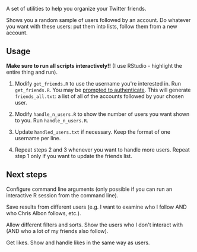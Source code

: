 A set of utilities to help you organize your Twitter friends.

Shows you a random sample of users followed by an account. Do whatever you want with these users: put them into lists, follow them from a new account.

## Usage

**Make sure to run all scripts interactively!!** (I use RStudio - highlight the entire thing and run).

1. Modify `get_friends.R` to use the username you're interested in. Run `get_friends.R`. You may be [prompted to authenticate](https://github.com/ropensci/rtweet#usage). This will generate `friends_all.txt`: a list of all of the accounts followed by your chosen user.

2. Modify `handle_n_users.R` to show the number of users you want shown to you. Run `handle_n_users.R`.

3. Update `handled_users.txt` if necessary. Keep the format of one username per line.

4. Repeat steps 2 and 3 whenever you want to handle more users. Repeat step 1 only if you want to update the friends list.

## Next steps

Configure command line arguments (only possible if you can run an interactive R session from the command line).

Save results from different users (e.g. I want to examine who I follow AND who Chris Albon follows, etc.).

Allow different filters and sorts. Show the users who I don't interact with (AND who a lot of my friends also follow).

Get likes. Show and handle likes in the same way as users.